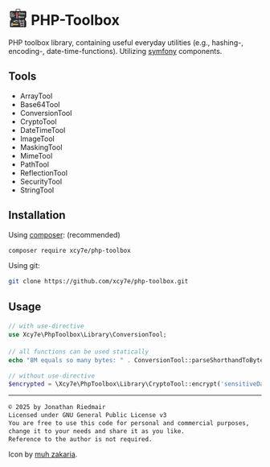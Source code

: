 <h1><img src="./res/icon.png" alt="icon" style="margin:0 0 -5px;" /> PHP-Toolbox</h1>

PHP toolbox library, containing useful everyday utilities (e.g., hashing-, encoding-, date-time-functions). Utilizing [symfony](https://symfony.com/) components.

## Tools
- ArrayTool
- Base64Tool
- ConversionTool
- CryptoTool
- DateTimeTool
- ImageTool
- MaskingTool
- MimeTool
- PathTool
- ReflectionTool
- SecurityTool
- StringTool


## Installation
Using [composer](https://getcomposer.org/): (recommended)
```bash
composer require xcy7e/php-toolbox
```

Using git:
```bash
git clone https://github.com/xcy7e/php-toolbox.git
```

## Usage
```php
// with use-directive
use Xcy7e\PhpToolbox\Library\ConversionTool;

// all functions can be used statically
echo "8M equals so many bytes: " . ConversionTool::parseShorthandToBytes('8M');
```
```php
// without use-directive
$encrypted = \Xcy7e\PhpToolbox\Library\CryptoTool::encrypt('sensitiveData', 'myPassword');
```


---

```
© 2025 by Jonathan Riedmair
Licensed under GNU General Public License v3
You are free to use this code for personal and commercial purposes, change it to your needs and share it as you like.
Reference to the author is not required.
```

Icon by [muh zakaria](https://jackvisualassets.com/).